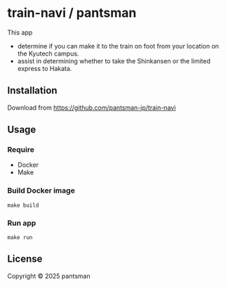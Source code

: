 # train-navi / pantsman

This app
- determine if you can make it to the train on foot from your location on the Kyutech campus.
- assist in determining whether to take the Shinkansen or the limited express to Hakata.

## Installation
Download from <https://github.com/pantsman-jp/train-navi>

## Usage
### Require
- Docker
- Make

### Build Docker image
```
make build
```

### Run app
```
make run
```

## License
Copyright © 2025 pantsman